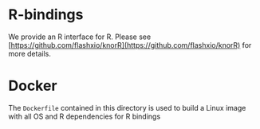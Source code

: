# R-bindings

We provide an R interface for R. Please see
[https://github.com/flashxio/knorR](https://github.com/flashxio/knorR) for more
details.

# Docker

The `Dockerfile` contained in this directory is used to build a Linux image with
all OS and R dependencies for R bindings

